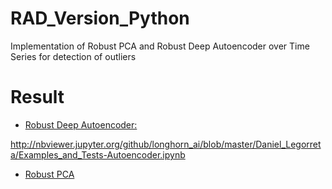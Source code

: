 # RAD_Version_Python
Implementation of Robust PCA and Robust Deep Autoencoder over Time Series for detection of outliers

Result
==================
 * [Robust Deep Autoencoder:](http://nbviewer.jupyter.org/github/dlegor/RAD_Version_Python/blob/master/Notebook/Examples_and_Tests-Autoencoder.ipynb)
 
 http://nbviewer.jupyter.org/github/longhorn_ai/blob/master/Daniel_Legorreta/Examples_and_Tests-Autoencoder.ipynb
 * [Robust PCA](http://nbviewer.jupyter.org/github/dlegor/RAD_Version_Python/blob/master/Notebook/Examples_and_Tests-rPCA.ipynb)

